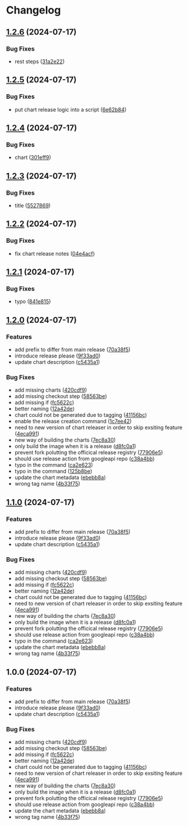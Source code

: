 # Changelog

## [1.2.6](https://github.com/iandyh/shibuya/compare/v1.2.5...v1.2.6) (2024-07-17)


### Bug Fixes

* rest steps ([31a2e22](https://github.com/iandyh/shibuya/commit/31a2e22e20e875e30b6d8e571eb284124bbea9e3))

## [1.2.5](https://github.com/iandyh/shibuya/compare/v1.2.4...v1.2.5) (2024-07-17)


### Bug Fixes

* put chart release logic into a script ([6e62b84](https://github.com/iandyh/shibuya/commit/6e62b8431014d70f052289589ae5a33395c3faca))

## [1.2.4](https://github.com/iandyh/shibuya/compare/v1.2.3...v1.2.4) (2024-07-17)


### Bug Fixes

* chart ([301eff9](https://github.com/iandyh/shibuya/commit/301eff97fcaa888424886b1839d5b4e3777c2aee))

## [1.2.3](https://github.com/iandyh/shibuya/compare/v1.2.2...v1.2.3) (2024-07-17)


### Bug Fixes

* title ([5527869](https://github.com/iandyh/shibuya/commit/55278696651236bc8bf353b1b20f109c18742d2a))

## [1.2.2](https://github.com/iandyh/shibuya/compare/v1.2.1...v1.2.2) (2024-07-17)


### Bug Fixes

* fix chart release notes ([04e4acf](https://github.com/iandyh/shibuya/commit/04e4acfd48036207ff5a609fd4d55880903b66f7))

## [1.2.1](https://github.com/iandyh/shibuya/compare/v1.2.0...v1.2.1) (2024-07-17)


### Bug Fixes

* typo ([841e815](https://github.com/iandyh/shibuya/commit/841e815092e8fc126bf8a5a30b1c6360b92e3c83))

## [1.2.0](https://github.com/iandyh/shibuya/compare/v1.1.0...v1.2.0) (2024-07-17)


### Features

* add prefix to differ from main release ([70a38f5](https://github.com/iandyh/shibuya/commit/70a38f574ad5593c78d77456b6a83f735d62f3e4))
* introduce release please ([9f33ad0](https://github.com/iandyh/shibuya/commit/9f33ad0c7c22d1063b68fc22f7746e1ce748c86f))
* update chart description ([c5435a1](https://github.com/iandyh/shibuya/commit/c5435a10d80978d5a9734bc18cfebb20ab9e4826))


### Bug Fixes

* add missing charts ([420cdf9](https://github.com/iandyh/shibuya/commit/420cdf94fa56d13b7bec7ce12dde20d14c1ffc39))
* add missing checkout step ([58563be](https://github.com/iandyh/shibuya/commit/58563beef038324e2b520540a779beb0efce4a59))
* add missing if ([fc5622c](https://github.com/iandyh/shibuya/commit/fc5622ca1a59ca3dec356039145bac5f6bf15c9c))
* better naming ([12a42de](https://github.com/iandyh/shibuya/commit/12a42de7e83c3e37f0e44a6fff923a5f59e48cfe))
* chart could not be generated due to tagging ([41156bc](https://github.com/iandyh/shibuya/commit/41156bcdc0af51fb45c866a71ce1a06f0268470e))
* enable the release creation command ([1c7ee42](https://github.com/iandyh/shibuya/commit/1c7ee42fc06096d0b2b238f9712b99a9a44793fe))
* need to new version of chart releaser in order to skip exsiting feature ([4eca991](https://github.com/iandyh/shibuya/commit/4eca9914cd20a11399a4d4251ab6847912e1baf2))
* new way of building the charts ([7ec8a30](https://github.com/iandyh/shibuya/commit/7ec8a30eeeb18799e6cf90aab9acecd5a49b03ea))
* only build the image when it is a release ([d8fc0a1](https://github.com/iandyh/shibuya/commit/d8fc0a1496f591d6c9254460010b28e3187bf5d8))
* prevent fork polutting the officical release registry ([77906e5](https://github.com/iandyh/shibuya/commit/77906e5140365321eb881d7c1edf2db1a94e1ae9))
* should use release action from googleapi repo ([c38a4bb](https://github.com/iandyh/shibuya/commit/c38a4bb2aaeb172a4d1e44296715d950724f5008))
* typo in the command ([ca2e623](https://github.com/iandyh/shibuya/commit/ca2e6235d679e0fc9c29bf2646923337d0772d56))
* typo in the command ([125b8be](https://github.com/iandyh/shibuya/commit/125b8be7c4b239723b797134d2bc93fe59fd5e1a))
* update the chart metadata ([ebebb8a](https://github.com/iandyh/shibuya/commit/ebebb8a8ebfd47bff109ef53cfea6988694c172b))
* wrong tag name ([4b33f75](https://github.com/iandyh/shibuya/commit/4b33f7506cf2863665052650b3744ec8505adf1e))

## [1.1.0](https://github.com/iandyh/shibuya/compare/v1.0.0...v1.1.0) (2024-07-17)


### Features

* add prefix to differ from main release ([70a38f5](https://github.com/iandyh/shibuya/commit/70a38f574ad5593c78d77456b6a83f735d62f3e4))
* introduce release please ([9f33ad0](https://github.com/iandyh/shibuya/commit/9f33ad0c7c22d1063b68fc22f7746e1ce748c86f))
* update chart description ([c5435a1](https://github.com/iandyh/shibuya/commit/c5435a10d80978d5a9734bc18cfebb20ab9e4826))


### Bug Fixes

* add missing charts ([420cdf9](https://github.com/iandyh/shibuya/commit/420cdf94fa56d13b7bec7ce12dde20d14c1ffc39))
* add missing checkout step ([58563be](https://github.com/iandyh/shibuya/commit/58563beef038324e2b520540a779beb0efce4a59))
* add missing if ([fc5622c](https://github.com/iandyh/shibuya/commit/fc5622ca1a59ca3dec356039145bac5f6bf15c9c))
* better naming ([12a42de](https://github.com/iandyh/shibuya/commit/12a42de7e83c3e37f0e44a6fff923a5f59e48cfe))
* chart could not be generated due to tagging ([41156bc](https://github.com/iandyh/shibuya/commit/41156bcdc0af51fb45c866a71ce1a06f0268470e))
* need to new version of chart releaser in order to skip exsiting feature ([4eca991](https://github.com/iandyh/shibuya/commit/4eca9914cd20a11399a4d4251ab6847912e1baf2))
* new way of building the charts ([7ec8a30](https://github.com/iandyh/shibuya/commit/7ec8a30eeeb18799e6cf90aab9acecd5a49b03ea))
* only build the image when it is a release ([d8fc0a1](https://github.com/iandyh/shibuya/commit/d8fc0a1496f591d6c9254460010b28e3187bf5d8))
* prevent fork polutting the officical release registry ([77906e5](https://github.com/iandyh/shibuya/commit/77906e5140365321eb881d7c1edf2db1a94e1ae9))
* should use release action from googleapi repo ([c38a4bb](https://github.com/iandyh/shibuya/commit/c38a4bb2aaeb172a4d1e44296715d950724f5008))
* typo in the command ([ca2e623](https://github.com/iandyh/shibuya/commit/ca2e6235d679e0fc9c29bf2646923337d0772d56))
* update the chart metadata ([ebebb8a](https://github.com/iandyh/shibuya/commit/ebebb8a8ebfd47bff109ef53cfea6988694c172b))
* wrong tag name ([4b33f75](https://github.com/iandyh/shibuya/commit/4b33f7506cf2863665052650b3744ec8505adf1e))

## 1.0.0 (2024-07-17)


### Features

* add prefix to differ from main release ([70a38f5](https://github.com/iandyh/shibuya/commit/70a38f574ad5593c78d77456b6a83f735d62f3e4))
* introduce release please ([9f33ad0](https://github.com/iandyh/shibuya/commit/9f33ad0c7c22d1063b68fc22f7746e1ce748c86f))
* update chart description ([c5435a1](https://github.com/iandyh/shibuya/commit/c5435a10d80978d5a9734bc18cfebb20ab9e4826))


### Bug Fixes

* add missing charts ([420cdf9](https://github.com/iandyh/shibuya/commit/420cdf94fa56d13b7bec7ce12dde20d14c1ffc39))
* add missing checkout step ([58563be](https://github.com/iandyh/shibuya/commit/58563beef038324e2b520540a779beb0efce4a59))
* add missing if ([fc5622c](https://github.com/iandyh/shibuya/commit/fc5622ca1a59ca3dec356039145bac5f6bf15c9c))
* better naming ([12a42de](https://github.com/iandyh/shibuya/commit/12a42de7e83c3e37f0e44a6fff923a5f59e48cfe))
* chart could not be generated due to tagging ([41156bc](https://github.com/iandyh/shibuya/commit/41156bcdc0af51fb45c866a71ce1a06f0268470e))
* need to new version of chart releaser in order to skip exsiting feature ([4eca991](https://github.com/iandyh/shibuya/commit/4eca9914cd20a11399a4d4251ab6847912e1baf2))
* new way of building the charts ([7ec8a30](https://github.com/iandyh/shibuya/commit/7ec8a30eeeb18799e6cf90aab9acecd5a49b03ea))
* only build the image when it is a release ([d8fc0a1](https://github.com/iandyh/shibuya/commit/d8fc0a1496f591d6c9254460010b28e3187bf5d8))
* prevent fork polutting the officical release registry ([77906e5](https://github.com/iandyh/shibuya/commit/77906e5140365321eb881d7c1edf2db1a94e1ae9))
* should use release action from googleapi repo ([c38a4bb](https://github.com/iandyh/shibuya/commit/c38a4bb2aaeb172a4d1e44296715d950724f5008))
* update the chart metadata ([ebebb8a](https://github.com/iandyh/shibuya/commit/ebebb8a8ebfd47bff109ef53cfea6988694c172b))
* wrong tag name ([4b33f75](https://github.com/iandyh/shibuya/commit/4b33f7506cf2863665052650b3744ec8505adf1e))

